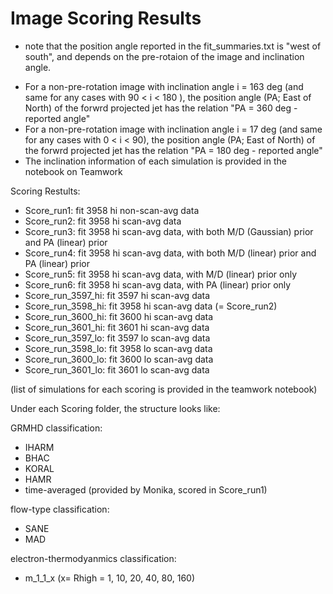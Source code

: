 # Image Scoring Results
* note that the position angle reported in the fit_summaries.txt is "west of south", and depends on the pre-rotaion of the image and inclination angle. 
- For a non-pre-rotation image with inclination angle i = 163 deg (and same for any cases with 90 < i < 180 ), the position angle (PA; East of North) of the forwrd projected jet has the relation "PA = 360 deg - reported angle"
- For a non-pre-rotation image with inclination angle i = 17 deg (and same for any cases with 0 < i < 90), the position angle (PA; East of North) of the forwrd projected jet has the relation "PA = 180 deg - reported angle"
- The inclination information of each simulation is provided in the notebook on Teamwork


Scoring Restults: 
- Score_run1: fit 3958 hi non-scan-avg data
- Score_run2: fit 3958 hi scan-avg data
- Score_run3: fit 3958 hi scan-avg data, with both M/D (Gaussian) prior and PA (linear) prior
- Score_run4: fit 3958 hi scan-avg data, with both M/D (linear) prior and PA (linear) prior
- Score_run5: fit 3958 hi scan-avg data, with M/D (linear) prior only
- Score_run6: fit 3958 hi scan-avg data, with PA (linear) prior only
- Score_run_3597_hi: fit 3597 hi scan-avg data
- Score_run_3598_hi: fit 3958 hi scan-avg data (= Score_run2)
- Score_run_3600_hi: fit 3600 hi scan-avg data
- Score_run_3601_hi: fit 3601 hi scan-avg data
- Score_run_3597_lo: fit 3597 lo scan-avg data
- Score_run_3598_lo: fit 3958 lo scan-avg data
- Score_run_3600_lo: fit 3600 lo scan-avg data
- Score_run_3601_lo: fit 3601 lo scan-avg data

(list of simulations for each scoring is provided in the teamwork notebook)



Under each Scoring folder, the structure looks like:

GRMHD classification:
- IHARM
- BHAC
- KORAL
- HAMR
- time-averaged (provided by Monika, scored in Score_run1)

flow-type classification:
- SANE
- MAD

electron-thermodyanmics classification:
- m_1_1_x (x= Rhigh = 1, 10, 20, 40, 80, 160)


